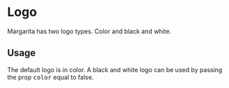 # Logo

Margarita has two logo types. Color and black and white.

## Usage

The default logo is in color. A black and white logo can be used by passing the prop <kbd>color</kbd> equal to false.
